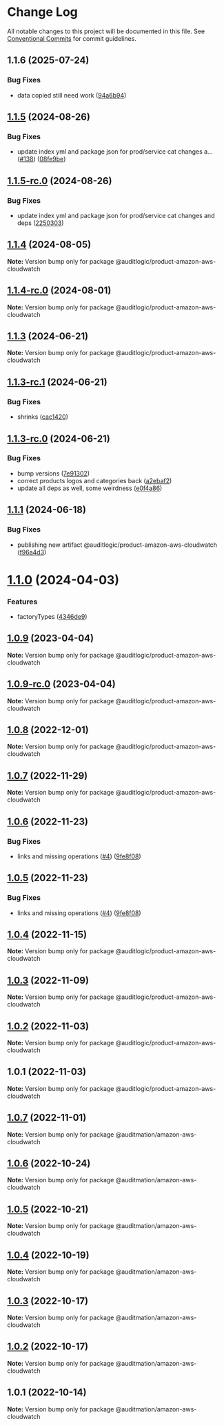 # Change Log

All notable changes to this project will be documented in this file.
See [Conventional Commits](https://conventionalcommits.org) for commit guidelines.

## 1.1.6 (2025-07-24)


### Bug Fixes

* data copied still need work ([94a6b94](https://github.com/zerobias-org/product/commit/94a6b942fb0516367548599d739529536132755a))





## [1.1.5](https://github.com/auditlogic/product/compare/@auditlogic/product-amazon-aws-cloudwatch@1.1.4...@auditlogic/product-amazon-aws-cloudwatch@1.1.5) (2024-08-26)


### Bug Fixes

* update index yml and package json for prod/service cat changes a… ([#138](https://github.com/auditlogic/product/issues/138)) ([08fe9be](https://github.com/auditlogic/product/commit/08fe9beb1c8457462a19bc69caa02e6212d97e1a))





## [1.1.5-rc.0](https://github.com/auditlogic/product/compare/@auditlogic/product-amazon-aws-cloudwatch@1.1.4...@auditlogic/product-amazon-aws-cloudwatch@1.1.5-rc.0) (2024-08-26)


### Bug Fixes

* update index yml and package json for prod/service cat changes and deps ([2250303](https://github.com/auditlogic/product/commit/225030363a363608240135b7ebed386b28f01e4b))





## [1.1.4](https://github.com/auditlogic/product/compare/@auditlogic/product-amazon-aws-cloudwatch@1.1.3...@auditlogic/product-amazon-aws-cloudwatch@1.1.4) (2024-08-05)

**Note:** Version bump only for package @auditlogic/product-amazon-aws-cloudwatch





## [1.1.4-rc.0](https://github.com/auditlogic/product/compare/@auditlogic/product-amazon-aws-cloudwatch@1.1.3...@auditlogic/product-amazon-aws-cloudwatch@1.1.4-rc.0) (2024-08-01)

**Note:** Version bump only for package @auditlogic/product-amazon-aws-cloudwatch





## [1.1.3](https://github.com/auditlogic/product/compare/@auditlogic/product-amazon-aws-cloudwatch@1.1.3-rc.1...@auditlogic/product-amazon-aws-cloudwatch@1.1.3) (2024-06-21)

**Note:** Version bump only for package @auditlogic/product-amazon-aws-cloudwatch





## [1.1.3-rc.1](https://github.com/auditlogic/product/compare/@auditlogic/product-amazon-aws-cloudwatch@1.1.3-rc.0...@auditlogic/product-amazon-aws-cloudwatch@1.1.3-rc.1) (2024-06-21)


### Bug Fixes

* shrinks ([cac1420](https://github.com/auditlogic/product/commit/cac14200fefcd8183ab69fe89a47bd3f70f563e9))





## [1.1.3-rc.0](https://github.com/auditlogic/product/compare/@auditlogic/product-amazon-aws-cloudwatch@1.1.1...@auditlogic/product-amazon-aws-cloudwatch@1.1.3-rc.0) (2024-06-21)


### Bug Fixes

* bump versions ([7e91302](https://github.com/auditlogic/product/commit/7e913023b8b312150ed7762c32fbbe616be71de5))
* correct products logos and categories back ([a2ebaf2](https://github.com/auditlogic/product/commit/a2ebaf2efe8e232e6ff22c774c456048771f9469))
* update all deps as well, some weirdness ([e0f4a86](https://github.com/auditlogic/product/commit/e0f4a864714e2d3de6bbf3da014d5312fe53be2f))





## [1.1.1](https://github.com/auditlogic/product/compare/@auditlogic/product-amazon-aws-cloudwatch@1.1.0...@auditlogic/product-amazon-aws-cloudwatch@1.1.1) (2024-06-18)


### Bug Fixes

* publishing new artifact @auditlogic/product-amazon-aws-cloudwatch ([f96a4d3](https://github.com/auditlogic/product/commit/f96a4d38310764574e15a0cfdc9cb5a14cf5a727))





# [1.1.0](https://github.com/auditlogic/product/compare/@auditlogic/product-amazon-aws-cloudwatch@1.0.9...@auditlogic/product-amazon-aws-cloudwatch@1.1.0) (2024-04-03)


### Features

* factoryTypes ([4346de9](https://github.com/auditlogic/product/commit/4346de92693aee892fccf725338ffc7b80ab182b))





## [1.0.9](https://github.com/auditlogic/product/compare/@auditlogic/product-amazon-aws-cloudwatch@1.0.8...@auditlogic/product-amazon-aws-cloudwatch@1.0.9) (2023-04-04)

**Note:** Version bump only for package @auditlogic/product-amazon-aws-cloudwatch





## [1.0.9-rc.0](https://github.com/auditlogic/product/compare/@auditlogic/product-amazon-aws-cloudwatch@1.0.8...@auditlogic/product-amazon-aws-cloudwatch@1.0.9-rc.0) (2023-04-04)

**Note:** Version bump only for package @auditlogic/product-amazon-aws-cloudwatch





## [1.0.8](https://github.com/auditlogic/product/compare/@auditlogic/product-amazon-aws-cloudwatch@1.0.7...@auditlogic/product-amazon-aws-cloudwatch@1.0.8) (2022-12-01)

**Note:** Version bump only for package @auditlogic/product-amazon-aws-cloudwatch





## [1.0.7](https://github.com/auditlogic/product/compare/@auditlogic/product-amazon-aws-cloudwatch@1.0.6...@auditlogic/product-amazon-aws-cloudwatch@1.0.7) (2022-11-29)

**Note:** Version bump only for package @auditlogic/product-amazon-aws-cloudwatch





## [1.0.6](https://github.com/auditlogic/product/compare/@auditlogic/product-amazon-aws-cloudwatch@1.0.4...@auditlogic/product-amazon-aws-cloudwatch@1.0.6) (2022-11-23)


### Bug Fixes

* links and missing operations ([#4](https://github.com/auditlogic/product/issues/4)) ([9fe8f08](https://github.com/auditlogic/product/commit/9fe8f08fe7c57fdb79f991ac35bd6ac2e7dcad38))





## [1.0.5](https://github.com/auditlogic/product/compare/@auditlogic/product-amazon-aws-cloudwatch@1.0.4...@auditlogic/product-amazon-aws-cloudwatch@1.0.5) (2022-11-23)


### Bug Fixes

* links and missing operations ([#4](https://github.com/auditlogic/product/issues/4)) ([9fe8f08](https://github.com/auditlogic/product/commit/9fe8f08fe7c57fdb79f991ac35bd6ac2e7dcad38))





## [1.0.4](https://github.com/auditlogic/product/compare/@auditlogic/product-amazon-aws-cloudwatch@1.0.3...@auditlogic/product-amazon-aws-cloudwatch@1.0.4) (2022-11-15)

**Note:** Version bump only for package @auditlogic/product-amazon-aws-cloudwatch





## [1.0.3](https://github.com/auditlogic/product/compare/@auditlogic/product-amazon-aws-cloudwatch@1.0.2...@auditlogic/product-amazon-aws-cloudwatch@1.0.3) (2022-11-09)

**Note:** Version bump only for package @auditlogic/product-amazon-aws-cloudwatch





## [1.0.2](https://github.com/auditlogic/product/compare/@auditlogic/product-amazon-aws-cloudwatch@1.0.1...@auditlogic/product-amazon-aws-cloudwatch@1.0.2) (2022-11-03)

**Note:** Version bump only for package @auditlogic/product-amazon-aws-cloudwatch





## 1.0.1 (2022-11-03)

**Note:** Version bump only for package @auditlogic/product-amazon-aws-cloudwatch





## [1.0.7](https://github.com/auditmation/store-content/compare/@auditmation/amazon-aws-cloudwatch@1.0.6...@auditmation/amazon-aws-cloudwatch@1.0.7) (2022-11-01)

**Note:** Version bump only for package @auditmation/amazon-aws-cloudwatch





## [1.0.6](https://github.com/auditmation/store-content/compare/@auditmation/amazon-aws-cloudwatch@1.0.5...@auditmation/amazon-aws-cloudwatch@1.0.6) (2022-10-24)

**Note:** Version bump only for package @auditmation/amazon-aws-cloudwatch





## [1.0.5](https://github.com/auditmation/store-content/compare/@auditmation/amazon-aws-cloudwatch@1.0.4...@auditmation/amazon-aws-cloudwatch@1.0.5) (2022-10-21)

**Note:** Version bump only for package @auditmation/amazon-aws-cloudwatch





## [1.0.4](https://github.com/auditmation/store-content/compare/@auditmation/amazon-aws-cloudwatch@1.0.3...@auditmation/amazon-aws-cloudwatch@1.0.4) (2022-10-19)

**Note:** Version bump only for package @auditmation/amazon-aws-cloudwatch





## [1.0.3](https://github.com/auditmation/store-content/compare/@auditmation/amazon-aws-cloudwatch@1.0.2...@auditmation/amazon-aws-cloudwatch@1.0.3) (2022-10-17)

**Note:** Version bump only for package @auditmation/amazon-aws-cloudwatch





## [1.0.2](https://github.com/auditmation/store-content/compare/@auditmation/amazon-aws-cloudwatch@1.0.1...@auditmation/amazon-aws-cloudwatch@1.0.2) (2022-10-17)

**Note:** Version bump only for package @auditmation/amazon-aws-cloudwatch





## 1.0.1 (2022-10-14)

**Note:** Version bump only for package @auditmation/amazon-aws-cloudwatch
